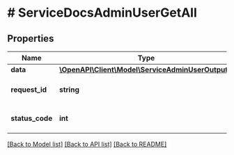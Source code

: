 # # ServiceDocsAdminUserGetAll

## Properties

Name | Type | Description | Notes
------------ | ------------- | ------------- | -------------
**data** | [**\OpenAPI\Client\Model\ServiceAdminUserOutput[]**](ServiceAdminUserOutput.md) |  | [optional]
**request_id** | **string** | Unique id for each request | [optional]
**status_code** | **int** | HTTP response status code | [optional]

[[Back to Model list]](../../README.md#models) [[Back to API list]](../../README.md#endpoints) [[Back to README]](../../README.md)
